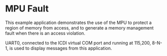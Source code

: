 # MPU Fault

This example application demonstrates the use of the MPU to protect a
region of memory from access, and to generate a memory management fault
when there is an access violation.

UART0, connected to the ICDI virtual COM port and running at 115,200,
8-N-1, is used to display messages from this application.
